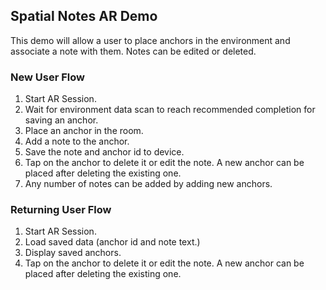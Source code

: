 ## Spatial Notes AR Demo

This demo will allow a user to place anchors in the environment and associate a note with them. Notes can be edited or deleted.

### New User Flow
1. Start AR Session.
2. Wait for environment data scan to reach recommended completion for saving an anchor.
3. Place an anchor in the room.
4. Add a note to the anchor.
5. Save the note and anchor id to device.
6. Tap on the anchor to delete it or edit the note. A new anchor can be placed after deleting the existing one.
7. Any number of notes can be added by adding new anchors.

### Returning User Flow
1. Start AR Session.
2. Load saved data (anchor id and note text.)
3. Display saved anchors.
4. Tap on the anchor to delete it or edit the note. A new anchor can be placed after deleting the existing one.

